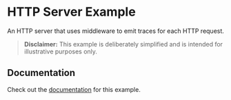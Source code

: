 # HTTP Server Example

An HTTP server that uses middleware to emit traces for each HTTP request.

> **Disclaimer:** This example is deliberately simplified and is intended for
> illustrative purposes only.

## Documentation

Check out the [documentation](https://swiftpackageindex.com/swift-otel/swift-otel/documentation/otel/server-sample)
for this example.

